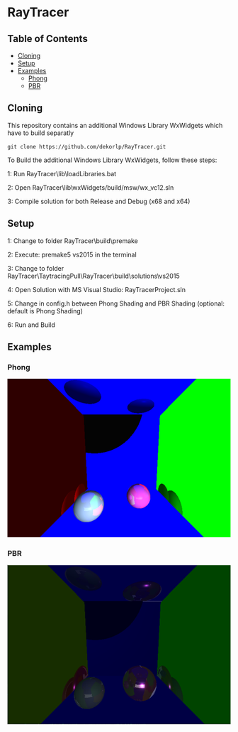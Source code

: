# RayTracer

## Table of Contents
+ [Cloning](#Cloning)
+ [Setup](#Setup)
+ [Examples](#Examples)
    + [Phong](#Phong)
    + [PBR](#PBR)

## <a name="Cloning"></a> Cloning
This repository contains an additional Windows Library WxWidgets which have to build separatly

```
git clone https://github.com/dekorlp/RayTracer.git
```

To Build the additional Windows Library WxWidgets, follow these steps:

1: Run RayTracer\lib\loadLibraries.bat

2: Open RayTracer\lib\wxWidgets/build/msw/wx_vc12.sln

3: Compile solution for both Release and Debug (x68 and x64)

## <a name="Setup"></a> Setup
1: Change to folder RayTracer\build\premake

2: Execute: premake5 vs2015 in the terminal

3: Change to folder RayTracer\TaytracingPull\RayTracer\build\solutions\vs2015

4: Open Solution with MS Visual Studio: RayTracerProject.sln

5: Change in config.h between Phong Shading and PBR Shading (optional: default is Phong Shading)

6: Run and Build

## <a name="Examples"></a> Examples
### <a name="Phong"></a> Phong 
![Phong](https://github.com/dekorlp/RayTracer/blob/master/images/raytracingPhong_demo.png)

### <a name="PBR"></a> PBR 
![PBR](https://github.com/dekorlp/RayTracer/blob/master/images/raytracingPBR_demo.png)

